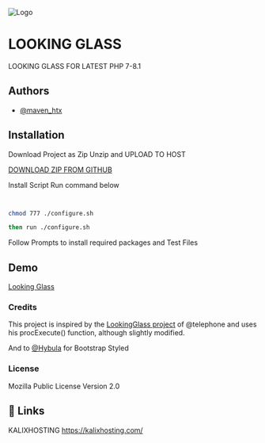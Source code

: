 
![Logo](https://kalixhosting.com/img/kalixhostinglogo.png)


# LOOKING GLASS

LOOKING GLASS FOR LATEST PHP 7-8.1

## Authors

- [@maven_htx](https://instagram.com/maven_htx)


## Installation
Download Project as Zip Unzip and UPLOAD TO HOST

[DOWNLOAD ZIP FROM GITHUB](https://github.com/KALIXHOSTING/LookingGlass/archive/refs/heads/main.zip) 

Install Script Run command below


```bash


chmod 777 ./configure.sh

then run ./configure.sh

```
Follow Prompts to install required packages and Test Files    
## Demo

[Looking Glass](https://lg.nyc.kalixhosting.com) 



### Credits
This project is inspired by the [LookingGlass project](https://github.com/telephone/LookingGlass) of @telephone and uses his procExecute() function, although slightly modified.

And to [@Hybula](https://github.com/hybula/lookingglass) for Bootstrap Styled

### License
Mozilla Public License Version 2.0
## 🔗 Links
KALIXHOSTING https://kalixhosting.com/
